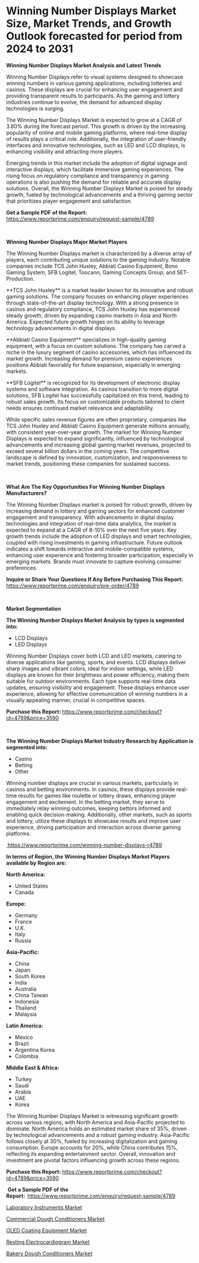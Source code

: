 <p><h1>Winning Number Displays Market Size, Market Trends, and Growth Outlook forecasted for period from 2024 to 2031</h1></p><p><strong>Winning Number Displays Market Analysis and Latest Trends</strong></p>
<p><p>Winning Number Displays refer to visual systems designed to showcase winning numbers in various gaming applications, including lotteries and casinos. These displays are crucial for enhancing user engagement and providing transparent results to participants. As the gaming and lottery industries continue to evolve, the demand for advanced display technologies is surging.</p><p>The Winning Number Displays Market is expected to grow at a CAGR of 3.80% during the forecast period. This growth is driven by the increasing popularity of online and mobile gaming platforms, where real-time display of results plays a critical role. Additionally, the integration of user-friendly interfaces and innovative technologies, such as LED and LCD displays, is enhancing visibility and attracting more players.</p><p>Emerging trends in this market include the adoption of digital signage and interactive displays, which facilitate immersive gaming experiences. The rising focus on regulatory compliance and transparency in gaming operations is also pushing the demand for reliable and accurate display solutions. Overall, the Winning Number Displays Market is poised for steady growth, fueled by technological advancements and a thriving gaming sector that prioritizes player engagement and satisfaction.</p></p>
<p><strong>Get a Sample PDF of the Report:&nbsp;</strong> <a href="https://www.reportprime.com/enquiry/request-sample/4789?utm_campaign=12&utm_medium=2&utm_source=Github&utm_content=ia&utm_term=10102024&utm_id=winning-number-displays">https://www.reportprime.com/enquiry/request-sample/4789</a></p>
<p>&nbsp;</p>
<p><strong>Winning Number Displays Major Market Players</strong></p>
<p><p>The Winning Number Displays market is characterized by a diverse array of players, each contributing unique solutions to the gaming industry. Notable companies include TCS John Huxley, Abbiati Casino Equipment, Bono Gaming System, SFB Logitel, Toocann, Gaming Concepts Group, and SET-Production. </p><p>**TCS John Huxley** is a market leader known for its innovative and robust gaming solutions. The company focuses on enhancing player experiences through state-of-the-art display technology. With a strong presence in casinos and regulatory compliance, TCS John Huxley has experienced steady growth, driven by expanding casino markets in Asia and North America. Expected future growth hinges on its ability to leverage technology advancements in digital displays.</p><p>**Abbiati Casino Equipment** specializes in high-quality gaming equipment, with a focus on custom solutions. The company has carved a niche in the luxury segment of casino accessories, which has influenced its market growth. Increasing demand for premium casino experiences positions Abbiati favorably for future expansion, especially in emerging markets.</p><p>**SFB Logitel** is recognized for its development of electronic display systems and software integration. As casinos transition to more digital solutions, SFB Logitel has successfully capitalized on this trend, leading to robust sales growth. Its focus on customizable products tailored to client needs ensures continued market relevance and adaptability.</p><p>While specific sales revenue figures are often proprietary, companies like TCS John Huxley and Abbiati Casino Equipment generate millions annually, with consistent year-over-year growth. The market for Winning Number Displays is expected to expand significantly, influenced by technological advancements and increasing global gaming market revenues, projected to exceed several billion dollars in the coming years. The competitive landscape is defined by innovation, customization, and responsiveness to market trends, positioning these companies for sustained success.</p></p>
<p>&nbsp;</p>
<p><strong>What Are The Key Opportunities For Winning Number Displays Manufacturers?</strong></p>
<p><p>The Winning Number Displays market is poised for robust growth, driven by increasing demand in lottery and gaming sectors for enhanced customer engagement and transparency. With advancements in digital display technologies and integration of real-time data analytics, the market is expected to expand at a CAGR of 8-10% over the next five years. Key growth trends include the adoption of LED displays and smart technologies, coupled with rising investments in gaming infrastructure. Future outlook indicates a shift towards interactive and mobile-compatible systems, enhancing user experience and fostering broader participation, especially in emerging markets. Brands must innovate to capture evolving consumer preferences.</p></p>
<p><strong>Inquire or Share Your Questions If Any Before Purchasing This Report:</strong> <a href="https://www.reportprime.com/enquiry/pre-order/4789?utm_campaign=12&utm_medium=2&utm_source=Github&utm_content=ia&utm_term=10102024&utm_id=winning-number-displays">https://www.reportprime.com/enquiry/pre-order/4789</a></p>
<p>&nbsp;</p>
<p><strong>Market Segmentation</strong></p>
<p><strong>The Winning Number Displays Market Analysis by types is segmented into:</strong></p>
<p><ul><li>LCD Displays</li><li>LED Displays</li></ul></p>
<p><p>Winning Number Displays cover both LCD and LED markets, catering to diverse applications like gaming, sports, and events. LCD displays deliver sharp images and vibrant colors, ideal for indoor settings, while LED displays are known for their brightness and power efficiency, making them suitable for outdoor environments. Each type supports real-time data updates, ensuring visibility and engagement. These displays enhance user experience, allowing for effective communication of winning numbers in a visually appealing manner, crucial in competitive spaces.</p></p>
<p><strong>Purchase this Report:&nbsp;</strong><a href="https://www.reportprime.com/checkout?id=4789&price=3590&utm_campaign=12&utm_medium=2&utm_source=Github&utm_content=ia&utm_term=10102024&utm_id=winning-number-displays">https://www.reportprime.com/checkout?id=4789&price=3590</a></p>
<p>&nbsp;</p>
<p><strong>The Winning Number Displays Market Industry Research by Application is segmented into:</strong></p>
<p><ul><li>Casino</li><li>Betting</li><li>Other</li></ul></p>
<p><p>Winning number displays are crucial in various markets, particularly in casinos and betting environments. In casinos, these displays provide real-time results for games like roulette or lottery draws, enhancing player engagement and excitement. In the betting market, they serve to immediately relay winning outcomes, keeping bettors informed and enabling quick decision-making. Additionally, other markets, such as sports and lottery, utilize these displays to showcase results and improve user experience, driving participation and interaction across diverse gaming platforms.</p></p>
<p><a href="https://www.reportprime.com/winning-number-displays-r4789?utm_campaign=12&utm_medium=2&utm_source=Github&utm_content=ia&utm_term=10102024&utm_id=winning-number-displays">&nbsp;https://www.reportprime.com/winning-number-displays-r4789</a></p>
<p><strong>In terms of Region, the Winning Number Displays Market Players available by Region are:</strong></p>
<p>
    <p> <strong> North America: </strong>
        <ul>
            <li>United States</li>
            <li>Canada</li>
        </ul>
        </p> 
    <p> <strong> Europe: </strong>
        <ul>
            <li>Germany</li>
            <li>France</li>
            <li>U.K.</li>
            <li>Italy</li>
            <li>Russia</li>
        </ul>
        </p> 
    <p> <strong> Asia-Pacific: </strong>
        <ul>
            <li>China</li>
            <li>Japan</li>
            <li>South Korea</li>
            <li>India</li>
            <li>Australia</li>
            <li>China Taiwan</li>
            <li>Indonesia</li>
            <li>Thailand</li>
            <li>Malaysia</li>
        </ul>
        </p> 
    <p> <strong> Latin America: </strong>
        <ul>
            <li>Mexico</li>
            <li>Brazil</li>
            <li>Argentina Korea</li>
            <li>Colombia</li>
        </ul>
        </p> 
    <p> <strong> Middle East & Africa: </strong>
        <ul>
            <li>Turkey</li>
            <li>Saudi</li>
            <li>Arabia</li>
            <li>UAE</li>
            <li>Korea</li>
        </ul>
    </p>
    </p>
<p><p>The Winning Number Displays Market is witnessing significant growth across various regions, with North America and Asia-Pacific projected to dominate. North America holds an estimated market share of 35%, driven by technological advancements and a robust gaming industry. Asia-Pacific follows closely at 30%, fueled by increasing digitalization and gaming consumption. Europe accounts for 20%, while China contributes 15%, reflecting its expanding entertainment sector. Overall, innovation and investment are pivotal factors influencing growth across these regions.</p></p>
<p><strong>Purchase this Report: </strong><a href="https://www.reportprime.com/checkout?id=4789&price=3590&utm_campaign=12&utm_medium=2&utm_source=Github&utm_content=ia&utm_term=10102024&utm_id=winning-number-displays">https://www.reportprime.com/checkout?id=4789&price=3590</a></p>
<p>&nbsp;<strong>Get a Sample PDF of the Report:&nbsp;&nbsp;</strong><a href="https://www.reportprime.com/enquiry/request-sample/4789?utm_campaign=12&utm_medium=2&utm_source=Github&utm_content=ia&utm_term=10102024&utm_id=winning-number-displays">https://www.reportprime.com/enquiry/request-sample/4789</a></p>
<p><strong></strong></p>
<p><p><a href="https://www.linkedin.com/pulse/laboratory-instruments-market-segmentation-geographical-nxdge?utm_campaign=12&utm_medium=2&utm_source=Github&utm_content=ia&utm_term=10102024&utm_id=winning-number-displays">Laboratory Instruments Market</a></p><p><a href="https://issuu.com/reportprime-2/docs/commercial-dough-conditioners-marke_e180ab54b59ea1?utm_campaign=12&utm_medium=2&utm_source=Github&utm_content=ia&utm_term=10102024&utm_id=winning-number-displays">Commercial Dough Conditioners Market</a></p><p><a href="https://github.com/KamrulHadi87/Market-Research-Report-List-1/blob/main/oled-coating-equipment-market.md?utm_campaign=12&utm_medium=2&utm_source=Github&utm_content=ia&utm_term=10102024&utm_id=winning-number-displays">OLED Coating Equipment Market</a></p><p><a href="https://www.linkedin.com/pulse/emerging-trends-resting-electrocardiogram-market-global-rlpfe?utm_campaign=12&utm_medium=2&utm_source=Github&utm_content=ia&utm_term=10102024&utm_id=winning-number-displays">Resting Electrocardiogram Market</a></p><p><a href="https://issuu.com/reportprime-2/docs/bakery-dough-conditioners-market-si_2ff85d4beceb85?utm_campaign=12&utm_medium=2&utm_source=Github&utm_content=ia&utm_term=10102024&utm_id=winning-number-displays">Bakery Dough Conditioners Market</a></p></p>